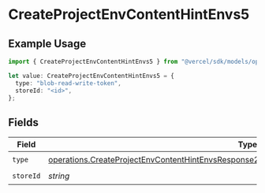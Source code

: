# CreateProjectEnvContentHintEnvs5

## Example Usage

```typescript
import { CreateProjectEnvContentHintEnvs5 } from "@vercel/sdk/models/operations/createprojectenv.js";

let value: CreateProjectEnvContentHintEnvs5 = {
  type: "blob-read-write-token",
  storeId: "<id>",
};
```

## Fields

| Field                                                                                                                                                                                                          | Type                                                                                                                                                                                                           | Required                                                                                                                                                                                                       | Description                                                                                                                                                                                                    |
| -------------------------------------------------------------------------------------------------------------------------------------------------------------------------------------------------------------- | -------------------------------------------------------------------------------------------------------------------------------------------------------------------------------------------------------------- | -------------------------------------------------------------------------------------------------------------------------------------------------------------------------------------------------------------- | -------------------------------------------------------------------------------------------------------------------------------------------------------------------------------------------------------------- |
| `type`                                                                                                                                                                                                         | [operations.CreateProjectEnvContentHintEnvsResponse201ApplicationJSONResponseBodyCreated25Type](../../models/operations/createprojectenvcontenthintenvsresponse201applicationjsonresponsebodycreated25type.md) | :heavy_check_mark:                                                                                                                                                                                             | N/A                                                                                                                                                                                                            |
| `storeId`                                                                                                                                                                                                      | *string*                                                                                                                                                                                                       | :heavy_check_mark:                                                                                                                                                                                             | N/A                                                                                                                                                                                                            |